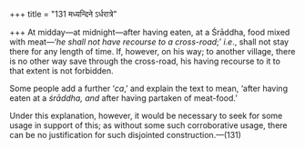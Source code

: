 +++
title = "131 मध्यन्दिने ऽर्धरात्रे"

+++
At midday—at midnight—after having eaten, at a Śrāddha, food mixed with
meat—‘*he shall not have recourse to a cross-road*;’ *i.e*., shall not
stay there for any length of time. If, however, on his way; to another
village, there is no other way save through the cross-road, his having
recourse to it to that extent is not forbidden.

Some people add a further ‘*ca*,’ and explain the text to mean, ‘after
having eaten at a *śrāddha, and* after having partaken of meat-food.’

Under this explanation, however, it would be necessary to seek for some
usage in support of this; as without some such corroborative usage,
there can be no justification for such disjointed construction.—(131)


